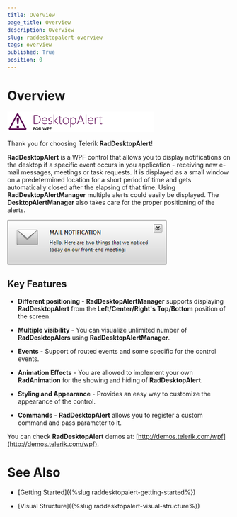 ```yaml
---
title: Overview
page_title: Overview
description: Overview
slug: raddesktopalert-overview
tags: overview
published: True
position: 0
---
```


# Overview

![Rad Desktop Alert Overview 01](images/RadDesktopAlert_Overview_01.png)

Thank you for choosing Telerik __RadDesktopAlert__!

__RadDesktopAlert__ is a WPF control that allows you to display notifications on the desktop if a specific event occurs in you application - receiving new e-mail messages, meetings or task requests. It is displayed as a small window on a predetermined location for a short period of time and gets automatically closed after the elapsing of that time. Using __RadDesktopAlertManager__ multiple alerts could easily be displayed. The __DesktopAlertManager__ also takes care for the proper positioning of the alerts.

![Rad Desktop Alert Overview 02](images/RadDesktopAlert_Overview_02.png)

## Key Features

* __Different positioning__ -  __RadDesktopAlertManager__ supports displaying __RadDesktopAlert__ from the __Left/Center/Right's__ __Top/Bottom__ position of the screen.

* __Multiple visibility__ - You can visualize unlimited number of __RadDesktopAlers__ using __RadDesktopAlertManager__.

* __Events__ - Support of routed events and some specific for the control events.

* __Animation Effects__ - You are allowed to implement your own __RadAnimation__ for the showing and hiding of __RadDesktopAlert__.

* __Styling and Appearance__ - Provides an easy way to customize the appearance of the control.

* __Commands__ - __RadDesktopAlert__ allows you to register a custom command and pass parameter to it.

You can check __RadDesktopAlert__ demos at: [http://demos.telerik.com/wpf](http://demos.telerik.com/wpf).

# See Also

 * [Getting Started]({%slug raddesktopalert-getting-started%})

 * [Visual Structure]({%slug raddesktopalert-visual-structure%})
